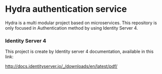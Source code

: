 # Hydra authentication service
Hydra is a multi modular project based on microservices. This repository is only focused in Authentication method by using Identity Server 4.

### Identity Server 4
This project is create by Identity server 4 documentation, available in this link:

http://docs.identityserver.io/_/downloads/en/latest/pdf/
